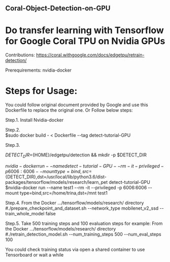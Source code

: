 ## Coral-Object-Detection-on-GPU
# Do transfer learning with Tensorflow for Google Coral TPU on Nvidia GPUs

Contributions:
https://coral.withgoogle.com/docs/edgetpu/retrain-detection/

Prerequirements:
nvidia-docker

# Steps for Usage:
You could follow original document provided by Google and use this Dockerfile to replace the original one.
Or Follow below steps:

Step.1. Install Nvidia-docker

Step.2.  
  $sudo docker build - < Dockerfile --tag detect-tutorial-GPU

Step.3.

  $DETECT_DIR=${HOME}/edgetpu/detection && mkdir -p $DETECT_DIR
  
  $nvidia-docker run --name detect-tutorial-GPU --rm -it -privileged -p 6006:6006 --mount type=bind,src=${DETECT_DIR},dst=/usr/local/lib/python3.6/dist-packages/tensorflow/models/research/learn_pet detect-tutorial-GPU
  $nvidia-docker run --name test1 --rm -it --privileged -p 6006:6006 --mount type=bind,src=/home/trina,dst=/mnt test1
  
Step.4.
From the Docker .../tensorflow/models/research/ directory
#./prepare_checkpoint_and_dataset.sh --network_type mobilenet_v2_ssd --train_whole_model false

Step.5.
Take 500 training steps and 100 evaluation steps for example:
From the Docker .../tensorflow/models/research/ directory
#./retrain_detection_model.sh --num_training_steps 500 --num_eval_steps 100

You could check training status via open a shared container to use Tensorboard or wait a while
